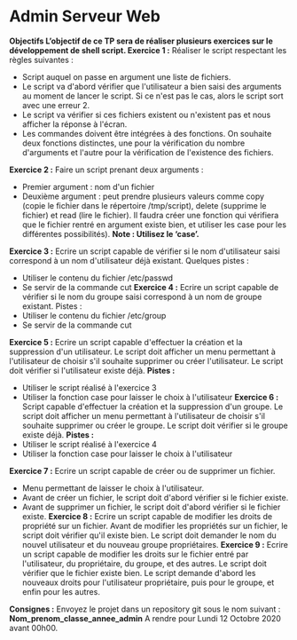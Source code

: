 # Admin Serveur Web

**Objectifs
L’objectif de ce TP sera de réaliser plusieurs exercices sur le
développement de shell script.
Exercice 1 :**
Réaliser le script respectant les règles suivantes :
  * Script auquel on passe en argument une liste de fichiers.
  * Le script va d'abord vérifier que l'utilisateur a bien saisi des
arguments au moment de lancer le script. Si ce n'est pas le cas, alors
le script sort avec une erreur 2.
  * Le script va vérifier si ces fichiers existent ou n'existent pas et nous
afficher la réponse à l'écran.
  * Les commandes doivent être intégrées à des fonctions. On souhaite
deux fonctions distinctes, une pour la vérification du nombre
d'arguments et l'autre pour la vérification de l'existence des fichiers.

**Exercice 2 :**
Faire un script prenant deux arguments :
  * Premier argument : nom d'un fichier
  * Deuxième argument : peut prendre plusieurs valeurs comme copy
(copie le fichier dans le répertoire /tmp/script), delete (supprime le
fichier) et read (lire le fichier).
Il faudra créer une fonction qui vérifiera que le fichier rentré en argument
existe bien, et utiliser les case pour les différentes possibilités).
**Note : Utilisez le ‘case’.**

**Exercice 3 :**
Ecrire un script capable de vérifier si le nom d'utilisateur saisi correspond à
un nom d'utilisateur déjà existant.
Quelques pistes :
  * Utiliser le contenu du fichier /etc/passwd
  * Se servir de la commande cut
**Exercice 4 :**
Ecrire un script capable de vérifier si le nom du groupe saisi correspond à
un nom de groupe existant.
Pistes :
  * Utiliser le contenu du fichier /etc/group
  * Se servir de la commande cut

**Exercice 5 :**
Ecrire un script capable d'effectuer la création et la suppression d'un
utilisateur.
Le script doit afficher un menu permettant à l'utilisateur de choisir s'il
souhaite supprimer ou créer l'utilisateur.
Le script doit vérifier si l'utilisateur existe déjà.
**Pistes :**
  * Utiliser le script réalisé à l'exercice 3
  * Utiliser la fonction case pour laisser le choix à l'utilisateur
**Exercice 6 :**
Script capable d'effectuer la création et la suppression d'un groupe.
Le script doit afficher un menu permettant à l'utilisateur de choisir s'il
souhaite supprimer ou créer le groupe.
Le script doit vérifier si le groupe existe déjà.
**Pistes :**
  * Utiliser le script réalisé à l'exercice 4
  * Utiliser la fonction case pour laisser le choix à l'utilisateur

**Exercice 7 :**
Ecrire un script capable de créer ou de supprimer un fichier.
  * Menu permettant de laisser le choix à l'utilisateur.
  * Avant de créer un fichier, le script doit d'abord vérifier si le fichier
existe.
  * Avant de supprimer un fichier, le script doit d'abord vérifier si le fichier
existe.
**Exercice 8 :**
Ecrire un script capable de modifier les droits de propriété sur un fichier.
Avant de modifier les propriétés sur un fichier, le script doit vérifier qu'il
existe bien.
Le script doit demander le nom du nouvel utilisateur et du nouveau groupe
propriétaires.
**Exercice 9 :**
Ecrire un script capable de modifier les droits sur le fichier entré par
l'utilisateur, du propriétaire, du groupe, et des autres.
Le script doit vérifier que le fichier existe bien.
Le script demande d'abord les nouveaux droits pour l'utilisateur
propriétaire, puis pour le groupe, et enfin pour les autres.


**Consignes :**
Envoyez le projet dans un repository git sous le nom suivant :
**Nom_prenom_classe_annee_admin**
A rendre pour Lundi 12 Octobre 2020 avant 00h00.


